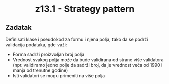 <h1 align = "center">  z13.1 - Strategy pattern </h1>

## Zadatak

Definisati klase i pseudokod za formu i njena polja, tako da se podrži validacija podataka, gde važi:
  - Forma sadrži proizvoljan broj polja 
  - Vrednost svakog polja može da bude validirana od strane više validatora (npr. validiramo jedno polje da sadrži broj, da je vrednost veća od 1990 i manja od trenutne godine) 
  - Isti validatori se mogu primeniti na više polja
